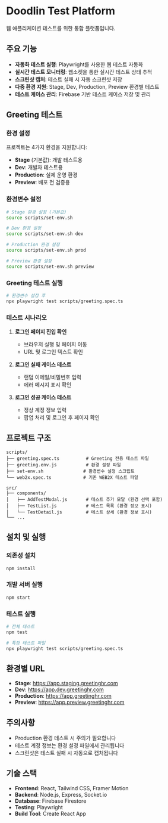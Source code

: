 # Doodlin Test Platform

웹 애플리케이션 테스트를 위한 통합 플랫폼입니다.

## 주요 기능

- **자동화 테스트 실행**: Playwright를 사용한 웹 테스트 자동화
- **실시간 테스트 모니터링**: 웹소켓을 통한 실시간 테스트 상태 추적
- **스크린샷 캡처**: 테스트 실패 시 자동 스크린샷 저장
- **다중 환경 지원**: Stage, Dev, Production, Preview 환경별 테스트
- **테스트 케이스 관리**: Firebase 기반 테스트 케이스 저장 및 관리

## Greeting 테스트

### 환경 설정

프로젝트는 4가지 환경을 지원합니다:

- **Stage** (기본값): 개발 테스트용
- **Dev**: 개발자 테스트용  
- **Production**: 실제 운영 환경
- **Preview**: 배포 전 검증용

### 환경변수 설정

```bash
# Stage 환경 설정 (기본값)
source scripts/set-env.sh

# Dev 환경 설정
source scripts/set-env.sh dev

# Production 환경 설정
source scripts/set-env.sh prod

# Preview 환경 설정
source scripts/set-env.sh preview
```

### Greeting 테스트 실행

```bash
# 환경변수 설정 후
npx playwright test scripts/greeting.spec.ts
```

### 테스트 시나리오

1. **로그인 페이지 진입 확인**
   - 브라우저 실행 및 페이지 이동
   - URL 및 로그인 텍스트 확인

2. **로그인 실패 케이스 테스트**
   - 랜덤 이메일/비밀번호 입력
   - 에러 메시지 표시 확인

3. **로그인 성공 케이스 테스트**
   - 정상 계정 정보 입력
   - 팝업 처리 및 로그인 후 페이지 확인

## 프로젝트 구조

```
scripts/
├── greeting.spec.ts          # Greeting 전용 테스트 파일
├── greeting.env.js           # 환경 설정 파일
├── set-env.sh               # 환경변수 설정 스크립트
└── web2x.spec.ts            # 기존 WEB2X 테스트 파일

src/
├── components/
│   ├── AddTestModal.js       # 테스트 추가 모달 (환경 선택 포함)
│   ├── TestList.js           # 테스트 목록 (환경 정보 표시)
│   └── TestDetail.js         # 테스트 상세 (환경 정보 표시)
└── ...
```

## 설치 및 실행

### 의존성 설치

```bash
npm install
```

### 개발 서버 실행

```bash
npm start
```

### 테스트 실행

```bash
# 전체 테스트
npm test

# 특정 테스트 파일
npx playwright test scripts/greeting.spec.ts
```

## 환경별 URL

- **Stage**: https://app.staging.greetinghr.com
- **Dev**: https://app.dev.greetinghr.com  
- **Production**: https://app.greetinghr.com
- **Preview**: https://app.preview.greetinghr.com

## 주의사항

- Production 환경 테스트 시 주의가 필요합니다
- 테스트 계정 정보는 환경 설정 파일에서 관리됩니다
- 스크린샷은 테스트 실패 시 자동으로 캡처됩니다

## 기술 스택

- **Frontend**: React, Tailwind CSS, Framer Motion
- **Backend**: Node.js, Express, Socket.io
- **Database**: Firebase Firestore
- **Testing**: Playwright
- **Build Tool**: Create React App
